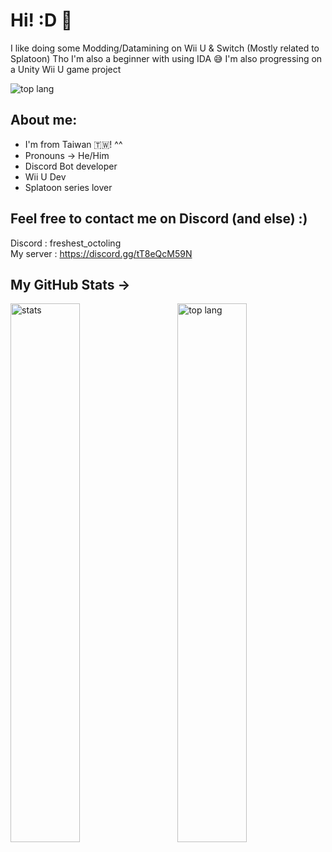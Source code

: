 # Hi! :D 👋 
I like doing some Modding/Datamining on Wii U & Switch (Mostly related to Splatoon)
Tho I'm also a beginner with using IDA 😅
I'm also progressing on a Unity Wii U game project

<img alt="top lang" src="https://skillicons.dev/icons?i=unity,cs,cpp,py,discord,github,mongodb,html,twitter,blender"/>

## About me:
- I'm from Taiwan 🇹🇼! ^^
- Pronouns -> He/Him
- Discord Bot developer
- Wii U Dev
- Splatoon series lover


## Feel free to contact me on Discord (and else) :)
Discord : freshest_octoling <br />
My server : https://discord.gg/tT8eQcM59N <br />

## My GitHub Stats ->

<img alt="stats" align="left" width="47%" src="https://github-readme-stats.vercel.app/api?username=Freshestocto&show_icons=true&theme=radical"/>

<img alt="top lang" align="right" width="47%" src="https://github-readme-stats.vercel.app/api/top-langs/?username=Freshestocto"/>

<!--
**Freshestocto/Freshestocto** is a ✨ _special_ ✨ repository because its `README.md` (this file) appears on your GitHub profile.

Here are some ideas to get you started:

- 🔭 I’m currently working on ...
- 🌱 I’m currently learning ...
- 👯 I’m looking to collaborate on ...
- 🤔 I’m looking for help with ...
- 💬 Ask me about ...
- 📫 How to reach me: ...
- 😄 Pronouns: ...
- ⚡ Fun fact: ...
-->
